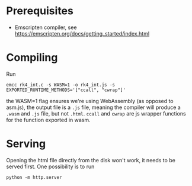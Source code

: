 # Prerequisites

- Emscripten compiler, see 
https://emscripten.org/docs/getting_started/index.html

# Compiling

Run
```
emcc rk4_int.c -s WASM=1 -o rk4_int.js -s EXPORTED_RUNTIME_METHODS='["ccall", "cwrap"]'
```

the WASM=1 flag ensures we're using WebAssembly (as opposed to asm.js), the output file is a `.js` file, meaning the compiler will
produce a `.wasm` and `.js` file, but not `.html`.
`ccall` and `cwrap` are js wrapper functions for the function exported in wasm.

# Serving

Opening the html file directly from the disk won't work, it needs to be served first.
One possibility is to run
```
python -m http.server
```
